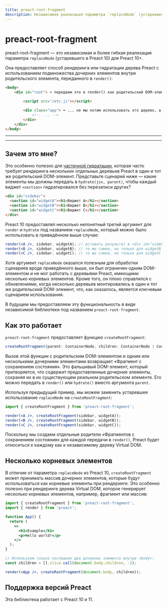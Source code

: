 ```yaml
---
title: preact-root-fragment
description: Независимая реализация параметра `replaceNode` (устаревшего в Preact 10) для Preact 10+
---
```


# preact-root-fragment

preact-root-fragment — это независимая и более гибкая реализация параметра `replaceNode` (устаревшего в Preact 10) для Preact 10+.

Она предоставляет способ рендеринга или гидратации дерева Preact с использованием подмножества дочерних элементов внутри родительского элемента, переданного в `render()`:

```html
<body>
	<div id="root"> ⬅ передаем это в render() как родительский DOM-элемент...

		<script src="/etc.js"></script>

		<div class="app"> ⬅ ... но мы хотим использовать это дерево, а не скрипт
			<!-- ... -->
		</div>
	</div>
</body>
```

---

<toc></toc>

---

## Зачем это мне?

Это особенно полезно для [частичной гидратации](https://jasonformat.com/islands-architecture/), которая часто требует рендеринга нескольких отдельных деревьев Preact в один и тот же родительский DOM-элемент. Представьте сценарий ниже — какие элементы мы должны передать в `hydrate(jsx, parent)`, чтобы каждый виджет `<section>` гидратировался без перезаписи других?

```html
<div id="sidebar">
  <section id="widgetA"><h1>Виджет A</h1></section>
  <section id="widgetB"><h1>Виджет B</h1></section>
  <section id="widgetC"><h1>Виджет C</h1></section>
</div>
```

Preact 10 предоставлял несколько непонятный третий аргумент для `render` и `hydrate` под названием `replaceNode`, который можно было использовать в приведённом выше случае:

```jsx
render(<A />, sidebar, widgetA); // вставить результат в <div id="sidebar">, обрабатывая только <section id="widgetA">
render(<B />, sidebar, widgetB); // то же самое, но только для widgetB
render(<C />, sidebar, widgetC); // то же самое, но только для widgetC
```

Хотя аргумент `replaceNode` оказался полезным для обработки сценариев вроде приведённого выше, он был ограничен одним DOM-элементом и не мог работать с деревьями Preact, имеющими несколько корневых элементов. Кроме того, он плохо справлялся с обновлениями, когда несколько деревьев монтировались в один и тот же родительский DOM-элемент, что, как оказалось, является ключевым сценарием использования.

В будущем мы предоставляем эту функциональность в виде независимой библиотеки под названием `preact-root-fragment`.

## Как это работает

`preact-root-fragment` предоставляет функцию `createRootFragment`:

```ts
createRootFragment(parent: ContainerNode, children: ContainerNode | ContainerNode[]);
```

Вызов этой функции с родительским DOM-элементом и одним или несколькими дочерними элементами возвращает «Фрагмент с сохранением состояния». Это фальшивый DOM-элемент, который притворяется, что содержит предоставленные дочерние элементы, сохраняя их в их существующем реальном родительском элементе. Его можно передать в `render()` или `hydrate()` вместо аргумента `parent`.

Используя предыдущий пример, мы можем заменить устаревшее использование `replaceNode` на `createRootFragment`:

```jsx
import { createRootFragment } from 'preact-root-fragment';

render(<A />, createRootFragment(sidebar, widgetA));
render(<B />, createRootFragment(sidebar, widgetB));
render(<C />, createRootFragment(sidebar, widgetC));
```

Поскольку мы создаем отдельные родители «Фрагментов с сохранением состояния» для каждой передачи в `render()`, Preact будет относиться к каждому как к независимому дереву Virtual DOM.

## Несколько корневых элементов

В отличие от параметра `replaceNode` из Preact 10, `createRootFragment` может принимать массив дочерних элементов, которые будут использоваться как корневые элементы при рендеринге. Это особенно полезно при рендеринге дерева Virtual DOM, которое генерирует несколько корневых элементов, например, фрагмент или массив:

```jsx
import { createRootFragment } from 'preact-root-fragment';
import { render } from 'preact';

function App() {
  return (
    <>
      <h1>Example</h1>
      <p>Hello world!</p>
    </>
  );
}

// Используем только последние два дочерних элемента внутри <body>:
const children = [].slice.call(document.body.children, -2);

render(<App />, createRootFragment(document.body, children));
```

## Поддержка версий Preact

Эта библиотека работает с Preact 10 и 11.
